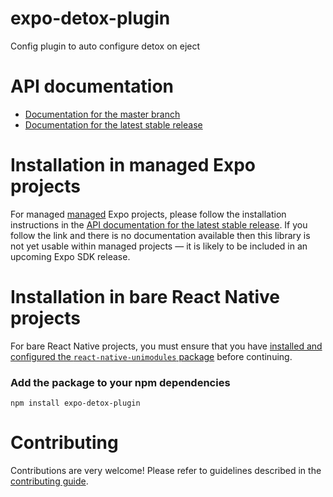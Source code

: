 # expo-detox-plugin

Config plugin to auto configure detox on eject

# API documentation

- [Documentation for the master branch](https://github.com/expo/expo/blob/master/docs/pages/versions/unversioned/sdk/detox-plugin.md)
- [Documentation for the latest stable release](https://docs.expo.io/versions/latest/sdk/detox-plugin/)

# Installation in managed Expo projects

For managed [managed](https://docs.expo.io/versions/latest/introduction/managed-vs-bare/) Expo projects, please follow the installation instructions in the [API documentation for the latest stable release](#api-documentation). If you follow the link and there is no documentation available then this library is not yet usable within managed projects &mdash; it is likely to be included in an upcoming Expo SDK release.

# Installation in bare React Native projects

For bare React Native projects, you must ensure that you have [installed and configured the `react-native-unimodules` package](https://github.com/expo/expo/tree/master/packages/react-native-unimodules) before continuing.

### Add the package to your npm dependencies

```
npm install expo-detox-plugin
```




# Contributing

Contributions are very welcome! Please refer to guidelines described in the [contributing guide]( https://github.com/expo/expo#contributing).
